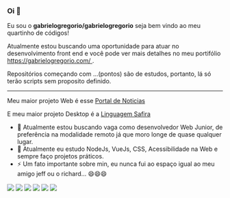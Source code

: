 ### Oi 👋

Eu sou o **gabrielogregorio/gabrielogregorio** seja bem vindo ao meu quartinho de códigos!

Atualmente estou buscando uma oportunidade para atuar no desenvolvimento front end e você pode ver mais detalhes no meu portifólio [https://gabrielogregorio.com/
](https://gabrielogregorio.com/).

Repositórios começando com ...(pontos) são de estudos, portanto, lá só terão scripts sem proposito definido.

---------

Meu maior projeto Web é esse [Portal de Noticias](https://github.com/gabrielogregorio/Portal-de-noticias)

E meu maior projeto Desktop é a [Linguagem Safira](https://github.com/gabrielogregorio/safira-dev-new)

- 🔭 Atualmente estou buscando vaga como desenvolvedor Web Junior, de preferência na modalidade remoto já que moro longe de quase qualquer lugar.
- 🌱 Atualmente eu estudo NodeJs, VueJs, CSS, Acessibilidade na Web e sempre faço projetos práticos.
- ⚡ Um fato importante sobre min, eu nunca fui ao espaço igual ao meu amigo jeff ou o richard... 😄😄😄


<a href="https://github.com/anuraghazra/github-readme-stats#customization"><img align="center" src="https://github-readme-stats.vercel.app/api/top-langs/?username=gabrielogregorio&theme=blueberry" /></a>
<a href="https://github.com/anuraghazra/github-readme-stats#customization"><img align="center" src="https://github-readme-stats.vercel.app/api?username=gabrielogregorio&show_icons=true&theme=blueberry" /></a>
<a href="https://github.com/gabrielogregorio/Youtube-Reload"><img align="center" src="https://github-readme-stats.vercel.app/api/pin/?username=gabrielogregorio&repo=Youtube-Reload&theme=blueberry" /></a>
<a href="https://github.com/gabrielogregorio/Portal-de-noticias"><img align="center" src="https://github-readme-stats.vercel.app/api/pin/?username=gabrielogregorio&repo=Portal-de-noticias&theme=blueberry" /></a>
<a href="https://github.com/gabrielogregorio/digiteca"><img align="center" src="https://github-readme-stats.vercel.app/api/pin/?username=gabrielogregorio&repo=digiteca&theme=blueberry" /></a>
<a href="https://github.com/gabrielogregorio/portifolio-em-vuejs"><img align="center" src="https://github-readme-stats.vercel.app/api/pin/?username=gabrielogregorio&repo=portifolio-em-vuejs&theme=blueberry" /></a>


